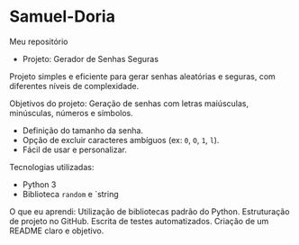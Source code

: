 # Samuel-Doria
Meu repositório 

- Projeto: Gerador de Senhas Seguras

Projeto simples e eficiente para gerar senhas aleatórias e seguras, com diferentes níveis de complexidade.

Objetivos do projeto: Geração de senhas com letras maiúsculas, minúsculas, números e símbolos.
- Definição do tamanho da senha.
- Opção de excluir caracteres ambíguos (ex: `0`, `O`, `1`, `l`).
- Fácil de usar e personalizar.

Tecnologias utilizadas:
- Python 3
- Biblioteca `random` e `string

O que eu aprendi:
Utilização de bibliotecas padrão do Python.
Estruturação de projeto no GitHub.
Escrita de testes automatizados.
Criação de um README claro e objetivo.
